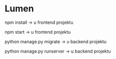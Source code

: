 # Lumen

npm install -> u frontend projektu

npm start -> u frontend projektu

python manage.py migrate -> u backend projektu

python manage.py runserver -> u backend projektu
